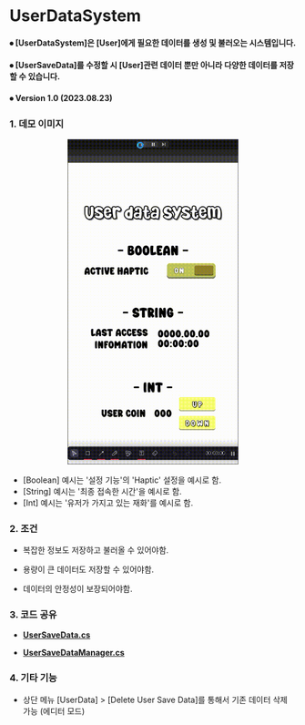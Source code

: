 # UserDataSystem

#### ⦁ [UserDataSystem]은 [User]에게 필요한 데이터를 생성 및 불러오는 시스템입니다.
#### ⦁ [UserSaveData]를 수정할 시 [User]관련 데이터 뿐만 아니라 다양한 데이터를 저장할 수 있습니다.

#### ⦁ Version 1.0 (2023.08.23)

### 1. 데모 이미지
    
<p align="center">
    <img src="./UserDataSystem/ImageGroup/DemoCreatorRec_2023-08-24 10-41-09.gif" alt="Data Structure" width="300">
</p>

- [Boolean] 예시는 '설정 기능'의 'Haptic' 설정을 예시로 함.
- [String] 예시는 '최종 접속한 시간'을 예시로 함.
- [Int] 예시는 '유저가 가지고 있는 재화'를 예시로 함.

### 2. 조건

- 복잡한 정보도 저장하고 불러올 수 있어야함.
  
- 용량이 큰 데이터도 저장할 수 있어야함.

- 데이터의 안정성이 보장되어야함.

### 3. 코드 공유

- **[UserSaveData.cs](https://github.com/MinjunISAAC/UserDataSystem/blob/main/UserDataSystem/Assets/Utility/Scripts/UserSaveData.cs)**

- **[UserSaveDataManager.cs](https://github.com/MinjunISAAC/UserDataSystem/blob/main/UserDataSystem/Assets/Utility/Scripts/UserSaveDataManager.cs)**

### 4. 기타 기능

- 상단 메뉴 [UserData] > [Delete User Save Data]를 통해서 기존 데이터 삭제 가능 (에디터 모드)
